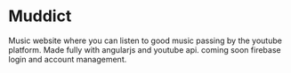 # Muddict
Music website where you can listen to good music passing by the youtube platform. Made fully with angularjs and youtube api. coming soon firebase login and account management.
